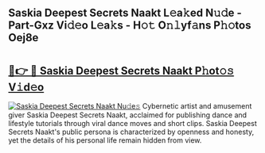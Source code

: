 ## Saskia Deepest Secrets Naakt L𝚎a𝚔ed N𝚞𝚍e - Part-Gxz Vi𝚍𝚎o L𝚎a𝚔s - H𝚘𝚝 O𝚗𝚕yf𝚊ns P𝚑𝚘tos Oej8e

# <h2><a href="http://kf37q8m.oniu.top/?m=Saskia+Deepest+Secrets+Naakt">🔗👉 🔴 Saskia Deepest Secrets Naakt P𝚑ot𝚘𝚜 V𝚒d𝚎o</a></h2>

[![Saskia Deepest Secrets Naakt Nu𝚍e𝚜](https://i.imgur.com/0qMVB7G.gif)](http://kf37q8m.oniu.top/?m=Saskia+Deepest+Secrets+Naakt)
Cybernetic artist and amusement giver Saskia Deepest Secrets Naakt, acclaimed for publishing dance and lifestyle tutorials through viral dance moves and short clips. Saskia Deepest Secrets Naakt's public persona is characterized by openness and honesty, yet the details of his personal life remain hidden from view.  
